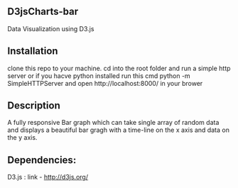 ## D3jsCharts-bar
Data Visualization using D3.js
## Installation
clone this repo to your machine. cd into the root folder and run a simple http server or if you hacve python installed run this cmd
python -m SimpleHTTPServer and open http://localhost:8000/ in your brower

## Description
A fully responsive Bar graph which can take single array of random data and displays a beautiful bar gragh 
with a time-line on the x axis and data on the y axis.

## Dependencies:
D3.js : link - http://d3js.org/


